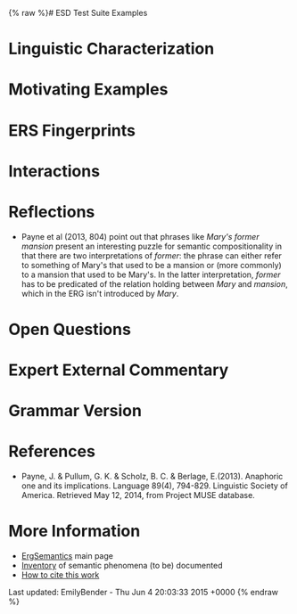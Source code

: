 {% raw %}# ESD Test Suite Examples

# Linguistic Characterization

# Motivating Examples

# ERS Fingerprints

# Interactions

# Reflections

- Payne et al (2013, 804) point out that phrases like *Mary's former
mansion* present an interesting puzzle for semantic compositionality
in that there are two interpretations of *former*: the phrase can
either refer to something of Mary's that used to be a mansion or
(more commonly) to a mansion that used to be Mary's. In the latter
interpretation, *former* has to be predicated of the relation
holding between *Mary* and *mansion*, which in the ERG isn't
introduced by *Mary*.

# Open Questions

# Expert External Commentary

# Grammar Version

# References

- Payne, J. & Pullum, G. K. & Scholz, B. C. & Berlage, E.(2013).
Anaphoric one and its implications. Language 89(4), 794-829.
Linguistic Society of America. Retrieved May 12, 2014, from Project
MUSE database.

# More Information

- [ErgSemantics](../ErgSemantics) main page
- [Inventory](../ErgSemantics_Inventory) of semantic phenomena (to be)
documented
- [How to cite this work](../ErgSemantics_HowToCite)

Last updated: EmilyBender - Thu Jun 4 20:03:33 2015 +0000
{% endraw %}